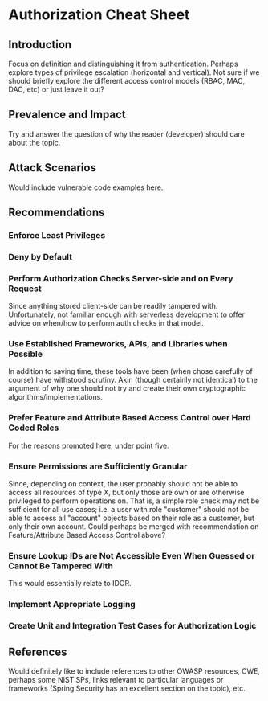# Authorization Cheat Sheet

## Introduction

Focus on definition and distinguishing it from authentication. Perhaps explore types of privilege escalation (horizontal and vertical). Not sure if we should briefly explore the different access control models (RBAC, MAC, DAC, etc) or just leave it out?

## Prevalence and Impact

Try and answer the question of why the reader (developer) should care about the topic.

## Attack Scenarios

Would include vulnerable code examples here.

## Recommendations

### Enforce Least Privileges

### Deny by Default

### Perform Authorization Checks Server-side and on Every Request

Since anything stored client-side can be readily tampered with. Unfortunately, not familiar enough with serverless development to offer advice on when/how to perform auth checks in that model.

### Use Established Frameworks, APIs, and Libraries when Possible

In addition to saving time, these tools have been (when chose carefully of course) have withstood scrutiny. Akin (though certainly not identical) to the argument of why one should not try and create their own cryptographic algorithms/implementations.

### Prefer Feature and Attribute Based Access Control over Hard Coded Roles

For the reasons promoted [here](https://owasp.org/www-project-proactive-controls/v3/en/c7-enforce-access-controls), under point five.

### Ensure Permissions are Sufficiently Granular

Since, depending on context, the user probably should not be able to access all resources of type X, but only those are own or are otherwise privileged to perform operations on. That is, a simple role check may not be sufficient for all use cases; i.e. a user with role "customer" should not be able to access all "account" objects based on their role as a customer, but only their own account. Could perhaps be merged with recommendation on Feature/Attribute Based Access Control above?

### Ensure Lookup IDs are Not Accessible Even When Guessed or Cannot Be Tampered With

This would essentially relate to IDOR.

### Implement Appropriate Logging

### Create Unit and Integration Test Cases for Authorization Logic

## References

Would definitely like to include references to other OWASP resources, CWE, perhaps some NIST SPs, links relevant to particular languages or frameworks (Spring Security has an excellent section on the topic), etc.
